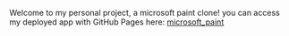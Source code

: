 Welcome to my personal project, a microsoft paint clone!
you can access my deployed app with GitHub Pages here: [microsoft_paint](https://tasman-eyles.github.io/microsoft_paint/)